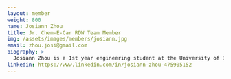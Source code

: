 ```yaml
---
layout: member
weight: 800
name: Josiann Zhou
title: Jr. Chem-E-Car RDW Team Member
img: /assets/images/members/josiann.jpg
email: zhou.josi@gmail.com
biography: >
  Josiann Zhou is a 1st year engineering student at the University of British Columbia. She attended high school in Ontario, where she participated in the Laurier Leadership program, a program focused on developing one's leadership, teamwork/collaborative, and presentation skills for three years. She was also highly involved in various volunteer groups such as the Health Educators Reaching Other Students and Rendez-Vous for Learning during her time at high school. Josiann speaks English, French, Spanish and Cantonese and strongly believes that encouraging effective communication and innovative ideas is the key to improving the local and global communities.
linkedin: https://www.linkedin.com/in/josiann-zhou-475905152
---
```

